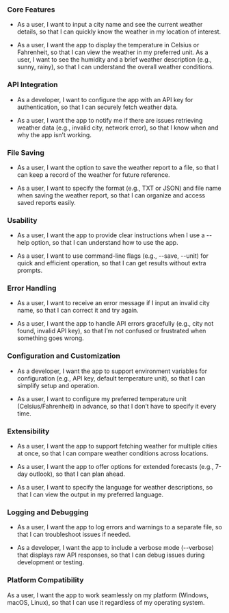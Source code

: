 ### Core Features
- As a user, I want to input a city name and see the current weather details, so that I can quickly know the weather in my location of interest.

- As a user, I want the app to display the temperature in Celsius or Fahrenheit, so that I can view the weather in my preferred unit.
As a user, I want to see the humidity and a brief weather description (e.g., sunny, rainy), so that I can understand the overall weather conditions.

### API Integration
- As a developer, I want to configure the app with an API key for authentication, so that I can securely fetch weather data.

- As a user, I want the app to notify me if there are issues retrieving weather data (e.g., invalid city, network error), so that I know when and why the app isn’t working.

### File Saving
- As a user, I want the option to save the weather report to a file, so that I can keep a record of the weather for future reference.

- As a user, I want to specify the format (e.g., TXT or JSON) and file name when saving the weather report, so that I can organize and access saved reports easily.

### Usability
- As a user, I want the app to provide clear instructions when I use a --help option, so that I can understand how to use the app.

- As a user, I want to use command-line flags (e.g., --save, --unit) for quick and efficient operation, so that I can get results without extra prompts.

### Error Handling
- As a user, I want to receive an error message if I input an invalid city name, so that I can correct it and try again.

- As a user, I want the app to handle API errors gracefully (e.g., city not found, invalid API key), so that I’m not confused or frustrated when something goes wrong.

### Configuration and Customization

- As a developer, I want the app to support environment variables for configuration (e.g., API key, default temperature unit), so that I can simplify setup and operation.

- As a user, I want to configure my preferred temperature unit (Celsius/Fahrenheit) in advance, so that I don’t have to specify it every time.

### Extensibility

- As a user, I want the app to support fetching weather for multiple cities at once, so that I can compare weather conditions across locations.

- As a user, I want the app to offer options for extended forecasts (e.g., 7-day outlook), so that I can plan ahead.

- As a user, I want to specify the language for weather descriptions, so that I can view the output in my preferred language.

### Logging and Debugging
- As a user, I want the app to log errors and warnings to a separate file, so that I can troubleshoot issues if needed.

- As a developer, I want the app to include a verbose mode (--verbose) that displays raw API responses, so that I can debug issues during development or testing.

### Platform Compatibility
As a user, I want the app to work seamlessly on my platform (Windows, macOS, Linux), so that I can use it regardless of my operating system.